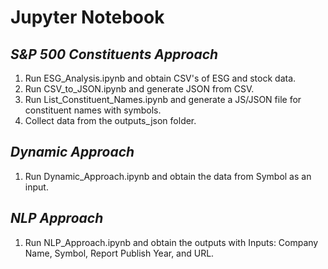 # Jupyter Notebook

## _S&P 500 Constituents Approach_
1. Run ESG_Analysis.ipynb and obtain CSV's of ESG and stock data.
2. Run CSV_to_JSON.ipynb and generate JSON from CSV.
3. Run List_Constituent_Names.ipynb and generate a JS/JSON file for constituent names with symbols.
4. Collect data from the outputs_json folder.

## _Dynamic Approach_
1. Run Dynamic_Approach.ipynb and obtain the data from Symbol as an input.

## _NLP Approach_
1. Run NLP_Approach.ipynb and obtain the outputs with Inputs: Company Name, Symbol, Report Publish Year, and URL.
